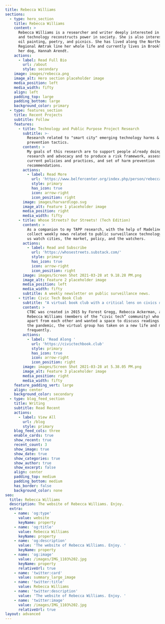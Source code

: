 ```yaml
---
title: Rebecca Williams
sections:
  - type: hero_section
    title: Rebecca Williams
    content: >
      Rebecca Williams is a researcher and writer deeply interested in how data
      and technology reconstructs power in society. She is also interested in
      oil painting, poetry, and picnics. She has lived along the Northeast
      Regional Amtrak line her whole life and currently lives in Brooklyn with
      her dog, Hannah Arendt.
    actions:
      - label: Read Full Bio
        url: /about
        style: secondary
    image: images/rebecca.png
    image_alt: Hero section placeholder image
    media_position: left
    media_width: fifty
    align: left
    padding_top: large
    padding_bottom: large
    background_color: primary
  - type: features_section
    title: Recent Projects
    subtitle: Follow
    features:
      - title: Technology and Public Purpose Project Research
        subtitle: >-
          Research related to "smart city" emerging technology harms &
          prevention tactics.
        content: >
          My goals of this research are to support people already doing related
          research and advocacy and to produce a risk framework, assessment of
          current policies and practices, and set of harm prevention
          recommendations.
        actions:
          - label: Read More
            url: 'https://www.belfercenter.org/index.php/person/rebecca-williams'
            style: primary
            has_icon: true
            icon: arrow-right
            icon_position: right
        image: images/harvardlogo.svg
        image_alt: Feature 1 placeholder image
        media_position: right
        media_width: fifty
      - title: Whose Streets? Our Streets! (Tech Edition)
        content: >
          As a companion to my TAPP research, with the help of Madeline Smith, I
          collect weekly news related to public surveillance technology. Watch
          us watch cities, the market, policy, and the watchers.
        actions:
          - label: Read and Subscribe
            url: 'https://whosestreets.substack.com/'
            style: primary
            has_icon: true
            icon: arrow-right
            icon_position: right
        image: images/Screen Shot 2021-03-28 at 9.18.28 PM.png
        image_alt: Feature 2 placeholder image
        media_position: left
        media_width: fifty
        subtitle: A weekly newsletter on public surveillance news.
      - title: Civic Tech Book Club
        subtitle: "A virtual book club with a critical lens on civics ∩\_ technology."
        content: >
          CTBC was created in 2015 by Forest Gregg, Rebecca Ackerman, and
          Rebecca Williams (members of the “civic tech” community) who lived far
          apart from each other and wanted a space to discuss readings. Since
          the pandemic, the virtual group has taken on a new life and meets more
          frequently.
        actions:
          - label: 'Read Along '
            url: 'https://civictechbook.club'
            style: primary
            has_icon: true
            icon: arrow-right
            icon_position: right
        image: images/Screen Shot 2021-03-28 at 5.38.05 PM.png
        image_alt: Feature 3 placeholder image
        media_position: right
        media_width: fifty
    feature_padding_vert: large
    align: center
    background_color: secondary
  - type: blog_feed_section
    title: Writing
    subtitle: Read Recent
    actions:
      - label: View All
        url: /blog
        style: primary
    blog_feed_cols: three
    enable_cards: true
    show_recent: true
    recent_count: 3
    show_image: true
    show_date: true
    show_categories: true
    show_author: true
    show_excerpt: false
    align: center
    padding_top: medium
    padding_bottom: medium
    has_border: false
    background_color: none
seo:
  title: Rebecca Williams
  description: The website of Rebecca Williams. Enjoy.
  extra:
    - name: 'og:type'
      value: website
      keyName: property
    - name: 'og:title'
      value: Rebecca Williams
      keyName: property
    - name: 'og:description'
      value: 'The website of Rebecca Williams. Enjoy. '
      keyName: property
    - name: 'og:image'
      value: /images/IMG_1103%202.jpg
      keyName: property
      relativeUrl: true
    - name: 'twitter:card'
      value: summary_large_image
    - name: 'twitter:title'
      value: Rebecca Williams
    - name: 'twitter:description'
      value: 'The website of Rebecca Williams. Enjoy. '
    - name: 'twitter:image'
      value: /images/IMG_1103%202.jpg
      relativeUrl: true
layout: advanced
---
```

